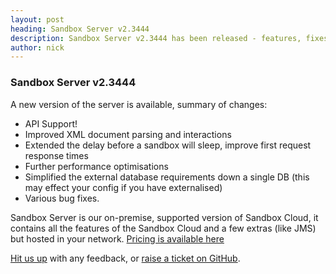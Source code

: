 ```yaml
---
layout: post
heading: Sandbox Server v2.3444
description: Sandbox Server v2.3444 has been released - features, fixes and performance improvements!
author: nick
---
```


### Sandbox Server v2.3444

A new version of the server is available, summary of changes:

- API Support!
- Improved XML document parsing and interactions
- Extended the delay before a sandbox will sleep, improve first request response times
- Further performance optimisations
- Simplified the external database requirements down a single DB (this may effect your config if you have externalised)
- Various bug fixes.

Sandbox Server is our on-premise, supported version of Sandbox Cloud, it contains all the features of the Sandbox Cloud and a few extras (like JMS) but hosted in your network. [Pricing is available here](https://getsandbox.com/pricing)

[Hit us up](https://twitter.com/_getsandbox) with any feedback, or [raise a ticket on GitHub](https://github.com/getsandbox/feedback/issues).